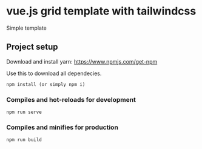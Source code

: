 # vue.js grid template with tailwindcss
Simple template

## Project setup
Download and install yarn:
https://www.npmjs.com/get-npm

Use this to download all dependecies.
```
npm install (or simply npm i)
```

### Compiles and hot-reloads for development
```
npm run serve
```

### Compiles and minifies for production
```
npm run build
```

